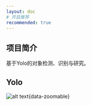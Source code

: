 ```yaml
---
layout: doc
# 开启推荐
recommended: true
---
```


## 项目简介 ##

基于Yolo的对象检测、识别与研究。

## Yolo ##

![alt text](/images/cmono-QQ图片20240527132356.png){data-zoomable}
